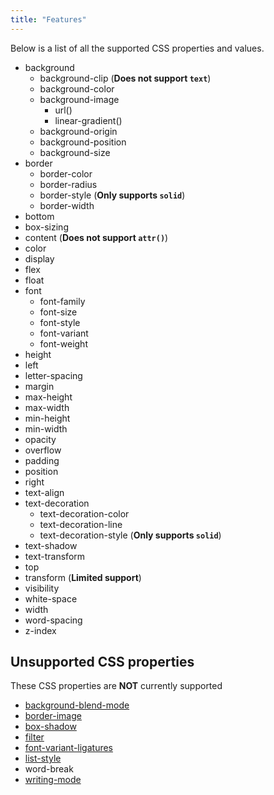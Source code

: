 ```yaml
---
title: "Features"
---
```


Below is a list of all the supported CSS properties and values.

 - background
   - background-clip (**Does not support `text`**)
   - background-color
   - background-image
       - url()
       - linear-gradient()
   - background-origin 
   - background-position
   - background-size   
 - border
   - border-color
   - border-radius
   - border-style (**Only supports `solid`**)
   - border-width
 - bottom
 - box-sizing
 - content (**Does not support `attr()`**)
 - color
 - display
 - flex
 - float
 - font
   - font-family
   - font-size
   - font-style
   - font-variant
   - font-weight
 - height
 - left
 - letter-spacing
 - margin
 - max-height
 - max-width
 - min-height
 - min-width
 - opacity
 - overflow
 - padding
 - position
 - right
 - text-align
 - text-decoration
   - text-decoration-color
   - text-decoration-line
   - text-decoration-style (**Only supports `solid`**)
 - text-shadow
 - text-transform 
 - top
 - transform (**Limited support**)
 - visibility
 - white-space
 - width
 - word-spacing
 - z-index
    
## Unsupported CSS properties
These CSS properties are **NOT** currently supported
 - [background-blend-mode](https://github.com/niklasvh/html2canvas/issues/966)
 - [border-image](https://github.com/niklasvh/html2canvas/issues/1287)
 - [box-shadow](https://github.com/niklasvh/html2canvas/pull/1086)
 - [filter](https://github.com/niklasvh/html2canvas/issues/493)
 - [font-variant-ligatures](https://github.com/niklasvh/html2canvas/pull/1085)
 - [list-style](https://github.com/niklasvh/html2canvas/issues/177)
 - word-break
 - [writing-mode](https://github.com/niklasvh/html2canvas/issues/1258)

